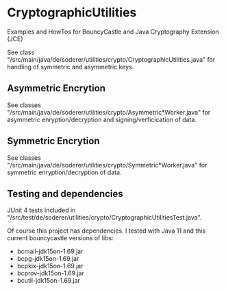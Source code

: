 # CryptographicUtilities
Examples and HowTos for BouncyCastle and Java Cryptography Extension (JCE)

See class "/src/main/java/de/soderer/utilities/crypto/CryptographicUtilities.java" for handling of symmetric and asymmetric keys.

## Asymmetric Encrytion
See classes "/src/main/java/de/soderer/utilities/crypto/Asymmetric*Worker.java" for asymmetric enryption/decryption and signing/verficication of data.

## Symmetric Encrytion
See classes "/src/main/java/de/soderer/utilities/crypto/Symmetric*Worker.java" for symmetric enryption/decryption of data.

## Testing and dependencies
JUnit 4 tests included in "/src/test/de/soderer/utilities/crypto/CryptographicUtilitiesTest.java".

Of course this project has dependencies. I tested with Java 11 and this current bouncycastle versions of libs:
- bcmail-jdk15on-1.69.jar
- bcpg-jdk15on-1.69.jar
- bcpkix-jdk15on-1.69.jar
- bcprov-jdk15on-1.69.jar
- bcutil-jdk15on-1.69.jar
